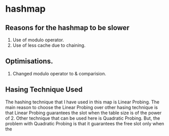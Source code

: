 # hashmap

## Reasons for the hashmap to be slower
1. Use of modulo operator.
2. Use of less cache due to chaining. 


## Optimisations.
1. Changed modulo operator to & comparision.

## Hasing Technique Used
The hashing technique that I have used in this map is Linear Probing. The main reason to choose the Linear Probing over other hasing technique is that Linear Probing guarantees the slot when the table size is of the power of 2. Other technique that can be used here is Quadratic Probing. But, the problem with Quadratic Probing is that it guarantees the free slot only when the 
